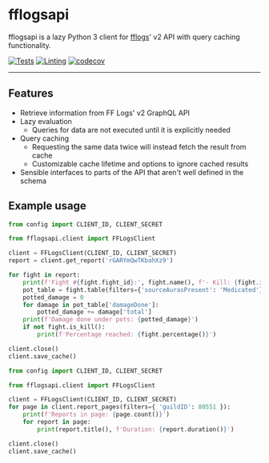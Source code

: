 # fflogsapi

fflogsapi is a lazy Python 3 client for [fflogs](https://www.fflogs.com/)' v2 API with query caching functionality.

[![Tests](https://github.com/halworsen/fflogsapi/actions/workflows/test.yml/badge.svg?branch=master)](https://github.com/halworsen/fflogsapi/actions/workflows/test.yml)
[![Linting](https://github.com/halworsen/fflogsapi/actions/workflows/lint.yml/badge.svg?branch=master)](https://github.com/halworsen/fflogsapi/actions/workflows/lint.yml)
[![codecov](https://codecov.io/gh/halworsen/fflogsapi/branch/master/graph/badge.svg?token=YTEGMDJOGL)](https://codecov.io/gh/halworsen/fflogsapi)

---

## Features

* Retrieve information from FF Logs' v2 GraphQL API
* Lazy evaluation
  * Queries for data are not executed until it is explicitly needed
* Query caching
  * Requesting the same data twice will instead fetch the result from cache
  * Customizable cache lifetime and options to ignore cached results
* Sensible interfaces to parts of the API that aren't well defined in the schema

## Example usage

```python
from config import CLIENT_ID, CLIENT_SECRET

from fflogsapi.client import FFLogsClient

client = FFLogsClient(CLIENT_ID, CLIENT_SECRET)
report = client.get_report('rGARYmQwTKbahXz9')

for fight in report:
    print(f'Fight #{fight.fight_id}:', fight.name(), f'- Kill: {fight.is_kill()}')
    pot_table = fight.table(filters={'sourceAurasPresent': 'Medicated'})
    potted_damage = 0
    for damage in pot_table['damageDone']:
        potted_damage += damage['total']
    print(f'Damage done under pots: {potted_damage}')
    if not fight.is_kill():
        print(f'Percentage reached: {fight.percentage()}')

client.close()
client.save_cache()
```

```python
from config import CLIENT_ID, CLIENT_SECRET

from fflogsapi.client import FFLogsClient

client = FFLogsClient(CLIENT_ID, CLIENT_SECRET)
for page in client.report_pages(filters={ 'guildID': 80551 }):
    print(f'Reports in page: {page.count()}')
    for report in page:
        print(report.title(), f'Duration: {report.duration()}')

client.close()
client.save_cache()
```
